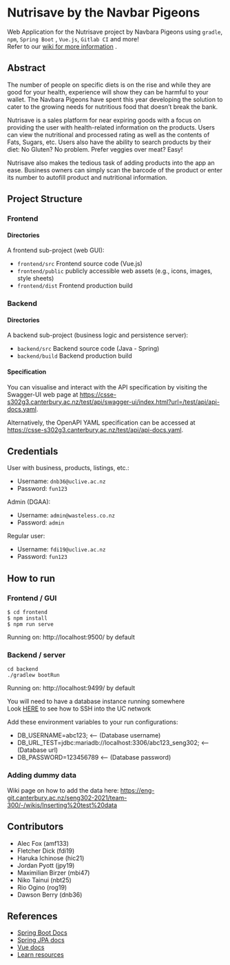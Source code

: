 # Nutrisave by the Navbar Pigeons

Web Application for the Nutrisave project by Navbara Pigeons using `gradle`, `npm`, `Spring Boot`
, `Vue.js`, `Gitlab CI` and more!  
Refer to
our [wiki for more information](https://eng-git.canterbury.ac.nz/seng302-2021/team-300/-/wikis/home)
.

## Abstract

The number of people on specific diets is on the rise and while they are good for your health,
experience will show they can be harmful to your wallet. The Navbara Pigeons have spent this year
developing the solution to cater to the growing needs for nutritious food that doesn’t break the
bank.

Nutrisave is a sales platform for near expiring goods with a focus on providing the user with
health-related information on the products. Users can view the nutritional and processed rating as
well as the contents of Fats, Sugars, etc. Users also have the ability to search products by their
diet: No Gluten? No problem. Prefer veggies over meat? Easy!

Nutrisave also makes the tedious task of adding products into the app an ease. Business owners can
simply scan the barcode of the product or enter its number to autofill product and nutritional
information.

## Project Structure

### Frontend

#### Directories

A frontend sub-project (web GUI):

- `frontend/src` Frontend source code (Vue.js)
- `frontend/public` publicly accessible web assets (e.g., icons, images, style sheets)
- `frontend/dist` Frontend production build

### Backend

#### Directories

A backend sub-project (business logic and persistence server):

- `backend/src` Backend source code (Java - Spring)
- `backend/build` Backend production build

#### Specification

You can visualise and interact with the API specification by visiting the Swagger-UI web page
at https://csse-s302g3.canterbury.ac.nz/test/api/swagger-ui/index.html?url=/test/api/api-docs.yaml.

Alternatively, the OpenAPI YAML specification can be accessed
at https://csse-s302g3.canterbury.ac.nz/test/api/api-docs.yaml.

## Credentials

User with business, products, listings, etc.:

- Username: `dnb36@uclive.ac.nz`
- Password: `fun123`

Admin (DGAA):

- Username: `admin@wasteless.co.nz`
- Password: `admin`

Regular user:

- Username: `fdi19@uclive.ac.nz`
- Password: `fun123`

## How to run

### Frontend / GUI

    $ cd frontend
    $ npm install
    $ npm run serve

Running on: http://localhost:9500/ by default

### Backend / server

    cd backend
    ./gradlew bootRun

Running on: http://localhost:9499/ by default

You will need to have a database instance running somewhere  
Look [HERE](https://www.cosc.canterbury.ac.nz/policy/labs/remoteconnection.shtml) to see how to SSH
into the UC network

Add these environment variables to your run configurations:

- DB_USERNAME=abc123; <-- (Database username)
- DB_URL_TEST=jdbc:mariadb://localhost:3306/abc123_seng302; <-- (Database url)
- DB_PASSWORD=123456789 <-- (Database password)

### Adding dummy data

Wiki page on how to add the data
here: https://eng-git.canterbury.ac.nz/seng302-2021/team-300/-/wikis/Inserting%20test%20data

## Contributors

- Alec Fox (amf133)
- Fletcher Dick (fdi19)
- Haruka Ichinose (hic21)
- Jordan Pyott (jpy19)
- Maximilian Birzer (mbi47)
- Niko Tainui (nbt25)
- Rio Ogino (rog19)
- Dawson Berry (dnb36)

## References

- [Spring Boot Docs](https://docs.spring.io/spring-boot/docs/current/reference/htmlsingle/)
- [Spring JPA docs](https://docs.spring.io/spring-data/jpa/docs/current/reference/html/)
- [Vue docs](https://vuejs.org/v2/guide/)
- [Learn resources](https://learn.canterbury.ac.nz/course/view.php?id=10577&section=11)
